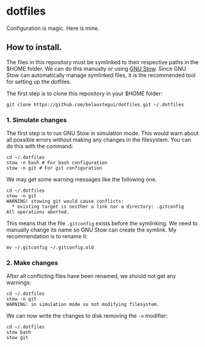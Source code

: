 # dotfiles
Configuration is magic. Here is mine.

## How to install.

The files in this repository must be symlinked to their respective paths in the
$HOME folder. We can do this manually or using [GNU Stow](https://www.gnu.org/software/stow/).
Since GNU Stow can automatically manage symlinked files, it is the recommended
tool for setting up the dotfiles.

The first step is to clone this repository in your $HOME folder:

    git clone https://github.com/belaustegui/dotfiles.git ~/.dotfiles

### 1. Simulate changes

The first step is to run GNU Stow in simulation mode. This would warn about all
possible errors without making any changes in the filesystem. You can do this
with the command:

    cd ~/.dotfiles
    stow -n bash # For bash configuration
    stow -n git # For git configuration

We may get some warning messages like the following one.

    cd ~/.dotfiles
    stow -n git
    WARNING! stowing git would cause conflicts:
      * existing target is neither a link nor a directory: .gitconfig
    All operations aborted.

This means that the file `.gitconfig` exists before the symlinking. We need to
manually change its name so GNU Stow can create the symlink. My recommendation is
to rename it:

    mv ~/.gitconfig ~/.gitconfig.old

### 2. Make changes

After all conflicting files have been renamed, we should not get any warnings:

    cd ~/.dotfiles
    stow -n git
    WARNING: in simulation mode so not modifying filesystem.

We can now write the changes to disk removing the `-n` modifier:

    cd ~/.dotfiles
    stow bash
    stow git
